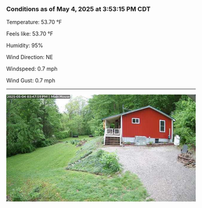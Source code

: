 ### Conditions as of May 4, 2025 at 3:53:15 PM CDT 

Temperature: 53.70 &deg;F

Feels like: 53.70 &deg;F

Humidity: 95%

Wind Direction: NE

Windspeed: 0.7 mph

Wind Gust: 0.7 mph

---

<img src="./images/latest.jpeg"/>

